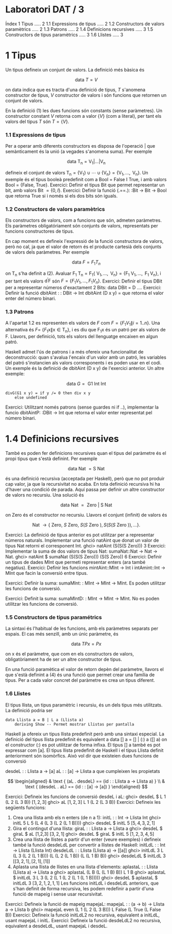 # Laboratori DAT / 3 

Índex
1 Tipus ..... 2
1.1 Expressions de tipus ..... 2
1.2 Constructors de valors paramètrics ..... 2
1.3 Patrons ..... 2
1.4 Definicions recursives ..... 3
1.5 Constructors de tipus paramètrics ..... 3
1.6 Llistes ..... 3

# 1 Tipus 

Un tipus defineix un conjunt de valors. La definició més bàsica és

$$
\text { data } T=V
$$

on data indica que es tracta d'una definició de tipus, $T$ s'anomena constructor de tipus, $V$ constructor de valors i són funcions que retornen un conjunt de valors.

En la definició (1) les dues funcions són constants (sense paràmetres). Un constructor constant $V$ retorna com a valor $\{V\}$ (com a literal), per tant els valors del tipus $T$ són $T=\{V\}$.

### 1.1 Expressions de tipus

Per a operar amb diferents constructors es disposa de l'operació | que semànticament és la unió (a vegades s'anomena suma). Per exemple

$$
\text { data } \mathrm{T}_{\mathrm{n}}=\mathrm{V}_{1}|\ldots| \mathrm{V}_{\mathrm{n}}
$$

defineix el conjunt de valors $\mathrm{T}_{\mathrm{n}}=\left\{\mathrm{V}_{1}\right\} \cup \cdots \cup\left\{\mathrm{V}_{\mathrm{n}}\right\}=\left\{\mathrm{V}_{1}, \ldots, \mathrm{~V}_{\mathrm{n}}\right\}$. Un exemple és el tipus booleà predefinit com a Bool = False I True, i amb valors Bool = \{False, True\}.
Exercici: Definir el tipus Bit que permet representar un bit, amb valors Bit $=\{0, I\}$.
Exercici: Definir la funció (.==.): :Bit -> Bit -> Bool que retorna True si i només si els dos bits són iguals.

### 1.2 Constructors de valors paramètrics

Els constructors de valors, com a funcions que són, admeten paràmetres. Els paràmetres obligatóriament són conjunts de valors, representats per funcions constructores de tipus.

En cap moment es defineix l'expressió de la funció constructora de valors, però no cal, ja que el valor de retorn és el producte cartesià dels conjunts de valors dels paràmetres. Per exemple

$$
\text { data } F=F_{1} T_{n}
$$

on $\mathrm{T}_{\mathrm{n}}$ s'ha definit a (2). Avaluar $\mathrm{F}_{1} \mathrm{~T}_{\mathrm{n}}=\mathrm{F}_{1}\left\{\mathrm{~V}_{1}, \ldots, \mathrm{~V}_{\mathrm{n}}\right\}=\left\{\mathrm{F}_{1} \mathrm{~V}_{1}, \ldots, \mathrm{~F}_{1} \mathrm{~V}_{\mathrm{n}}\right\}$, i per tant els valors $\mathrm{d}^{\prime} \mathrm{F}$ són $F=\left\{F_{1} V_{1}, \ldots, F_{1} V_{n}\right\}$.
Exercici: Definir el tipus DBit per a representar números d'exactament 2 Bits: data DBit = D ....
Exercici: Definir la funció
dbitAint : : DBit -> Int
dbitAint (D x y) =
que retorna el valor enter del número binari.

### 1.3 Patrons

A l'apartat 1.2 es representen els valors de $F$ com $F=\left\{F_{1} V_{1} \| i=1 . . n\right\}$. Una alternativa és $F=$ $\left\{F_{1} \mathrm{x} \| \mathrm{x} \in \mathrm{T}_{\mathrm{n}}\right\}$, i es diu que $\mathrm{F}_{1} \mathrm{x}$ és un patró per als valors de F. Llavors, per definició, tots els valors del llenguatge encaixen en algun patró.

Haskell admet l'ús de patrons i a més ofereix una funcionalitat de deconstrucció: quan s'avalua l'encaix d'un valor amb un patró, les variables del patró s'instancien als valors corresponents i es poden usar en el codi. Un exemple és la definició de dbitAint (D x y) de l'exercici anterior. Un altre exemple:

$$
\text { data } G=\text { G1 Int Int }
$$

```
divG(G1 x y) = if y /= 0 then div x y
    else undefined
```

Exercici: Utilitzant només patrons (sense guardes ni if ..), implementar la funcio dbitAintP: :DBit -> Int que retorna el valor enter representat pel número binari.

# 1.4 Definicions recursives 

També es poden fer definicions recursives quan el tipus del paràmetre és el propi tipus que s'està definint. Per exemple

$$
\text { data Nat }=\mathrm{S} \text { Nat }
$$

és una definició recursiva (acceptada per Haskell), però que no pot produir cap valor, ja que la recursivitat no acaba. En tota definició recursiva hi ha d'haver una condició de parada. Aquí passa per definir un altre constructor de valors no recursiu. Una solució és

$$
\text { data Nat }=\text { Zero | } \mathrm{S} \text { Nat }
$$

on Zero és el constructor no recursiu. Llavors el conjunt (infinit) de valors és

$$
\text { Nat } \rightarrow\{\text { Zero, } S \text { Zero, } S(S \text { Zero }), S(S(S \text { Zero })), \ldots\} .
$$

Exercici: La definició de tipus anterior es pot utilitzar per a representar números naturals. Implementar una funció natAint que donat un valor de tipus Nat retorni el corresponent Int.
ghci> natAint (S(S(S Zero)))
3
Exercici: Implementar la suma de dos valors de tipus Nat: sumaNat::Nat -> Nat -> Nat.
ghci> natAint \$ sumaNat (S(S(S Zero))) (S(S Zero))
6
Exercici: Definir un tipus de dades MInt que permeti representar enters (ara també negatius).
Exercici: Definir les funcions mintAint::MInt -> Int i intAmint::Int -> MInt que facin la conversió entre tipus.

Exercici: Definir la suma: sumaMInt: : MInt -> MInt -> MInt. Es poden utilitzar les funcions de conversió.

Exercici: Definit la suma: sumaMIntD: : MInt -> MInt -> MInt. No es poden utilitzar les funcions de conversió.

### 1.5 Constructors de tipus paramétrics

La sintaxi és l'habitual de les funcions, amb els paràmetres separats per espais. El cas més senzill, amb un únic paràmetre, és

$$
\text { data } T P x=P x
$$

on x és el paràmetre, que com en els constructors de valors, obligatòriament ha de ser un altre constructor de tipus.

En una funció paramètica el valor de retorn depèn del paràmetre, llavors el que s'està definint a (4) és una funció que permet crear una família de tipus. Per a cada valor concret del paràmetre es crea un tipus diferent.

### 1.6 Llistes

El tipus llista, un tipus paramètric i recursiu, és un dels tipus més utilitzats. La definició podria ser

```
data Llista a = B | L a (Llista a)
    deriving Show -- Permet mostrar Llistas per pantalla
```

Haskell ja ofereix un tipus llista predefinit però amb una sintaxi especial. La definició del tipus llista predefinit és equivalent a
data [] a = [] | (:) a ([] a)
on el constructor (:) es pot utilitzar de forma infixa. El tipus [] a també es pot expressar com [a].
El tipus llista predefinit de Haskell i el tipus Llista definit anteriorment són isomòrfics. Això vol dir que existeien dues funcions de conversió

desdeL : : Llista a -> [a]
aL : : [a] -> Llista a
que cumpleixen les propietats

$$
\begin{aligned}
& \text { (aL . desdeL) == (id : : Llista a -> Llista a) } \\
& \text { (desdeL . aL) == (id : : [a] -> [a]) }
\end{aligned}
$$

Exercici: Defineix les funcions de conversió desdeL i aL:
ghci> desdeL \$ L 1 (L 2 (L 3 B))
$[1,2,3]$
ghci> aL $[1,2,3]$
L 1 (L 2 (L 3 B))
Exercici: Defineix les següents funcions:

1. Crea una llista amb els n enters (de n a 1):
initL : : Int -> Llista Int
ghci> initL 5
L 5 (L 4 (L 3 (L 2 (L 1 B))))
ghci> desdeL \$ initL 5
$[5,4,3,2,1]$
2. Gira el contingut d'una llista:
giraL : : Llista a -> Llista a
ghci> desdeL \$ giraL \$ aL [1,2,3]
$[3,2,1]$
ghci> desdeL \$ giraL \$ initL 5
$[1,2,3,4,5]$
3. Crea una llista de llistes a partir d'un enter (veure exemples) i defineix també la funció desdeLdL per convertir a llistes de Haskell:
initLdL : : Int -> Llista (Llista Int)
desdeLdL : : Llista (Llista a) -> [[a]]
ghci> initLdL 3
L (L 3 (L 2 (L 1 B))) (L (L 2 (L 1 B)) (L (L 1 B) B))
ghci> desdeLdL \$ initLdL 3
$[[3,2,1],[2,1],[1]]$
4. Aplasta una llista de llistes en una llista d'elements:
aplastaL : : Llista (Llista a) -> Llista a
ghci> aplastaL (L B (L (L 1 B) B))
L 1 B
ghci> aplastaL \$ initLdL 3
L 3 (L 2 (L 1 (L 2 (L 1 (L 1 B)))))
ghci> desdeL \$ aplastaL \$ initLdL 3
$[3,2,1,2,1,1]$
Les funcions initLdL i desdeLdL anteriors, que s'han definit de forma recursiva, les podem redefinir a partir d'una funció de mapeig i sense usar recursivitat.

Exercici: Defineix la funció de mapeig mapejaL:
mapejaL : : (a -> b) -> Llista a -> Llista b
ghci> mapejaL even (L 1 (L 2 (L 3 B)))
L False (L True (L False B))
Exercici: Defineix la funció initLdL2 no recursiva, equivalent a initLdL, usant mapejaL i initL.
Exercici: Defineix la funció desdeLdL2 no recursiva, equivalent a desdeLdL, usant mapejaL i desdeL.



